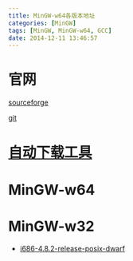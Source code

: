 ```yaml
---
title: MinGW-w64各版本地址
categories: [MinGW]
tags: [MinGW, MinGW-w64, GCC]
date: 2014-12-11 13:46:57
---
```


# 官网
[sourceforge](http://sourceforge.net/projects/mingw-w64/)

[git](https://github.com/mirror/mingw-w64)

# [自动下载工具](http://sourceforge.net/projects/mingw-w64/files/latest/download?source=files)

# MinGW-w64

# MinGW-w32

-   [i686-4.8.2-release-posix-dwarf](http://sourceforge.net/projects/mingw-w64/files/Toolchains%20targetting%20Win32/Personal%20Builds/mingw-builds/4.8.2/threads-posix/dwarf/)

